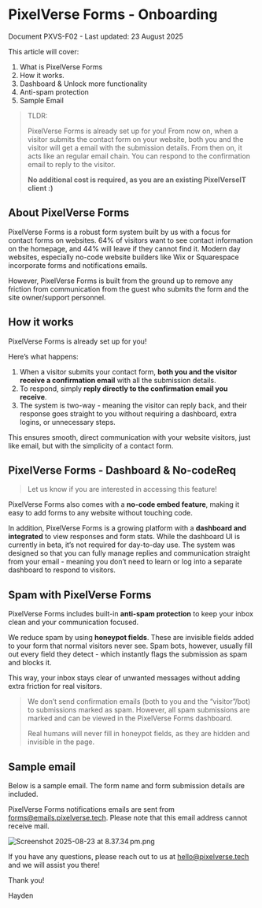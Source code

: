 # PixelVerse Forms - Onboarding

Document PXVS-F02 - Last updated: 23 August 2025

This article will cover:

1. What is PixelVerse Forms
2. How it works.
3. Dashboard & Unlock more functionality
4. Anti-spam protection
5. Sample Email

> TLDR:
>
> PixelVerse Forms is already set up for you! From now on, when a visitor submits the contact form on your website, both you and the visitor will get a email with the submission details. From then on, it acts like an regular email chain. You can respond to the confirmation email to reply to the visitor.
> 
> **No additional cost is required, as you are an existing PixelVerseIT client :)**

## About PixelVerse Forms

PixelVerse Forms is a robust form system built by us with a focus for contact forms on websites. 64% of visitors want to see contact information on the homepage, and 44% will leave if they cannot find it. Modern day websites, especially no-code website builders like Wix or Squarespace incorporate forms and notifications emails.

However, PixelVerse Forms is built from the ground up to remove any friction from communication from the guest who submits the form and the site owner/support personnel.

## How it works

PixelVerse Forms is already set up for you!

Here’s what happens:

1. When a visitor submits your contact form, **both you and the visitor receive a confirmation email** with all the submission details.
2. To respond, simply **reply directly to the confirmation email you receive**.
3. The system is two-way - meaning the visitor can reply back, and their response goes straight to you without requiring a dashboard, extra logins, or unnecessary steps.

This ensures smooth, direct communication with your website visitors, just like email, but with the simplicity of a contact form.

## PixelVerse Forms - Dashboard & No-codeReq

> Let us know if you are interested in accessing this feature!

PixelVerse Forms also comes with a **no-code embed feature**, making it easy to add forms to any website without touching code.

In addition, PixelVerse Forms is a growing platform with a **dashboard and integrated** to view responses and form stats. While the dashboard UI is currently in beta, it’s not required for day-to-day use. The system was designed so that you can fully manage replies and communication straight from your email - meaning you don’t need to learn or log into a separate dashboard to respond to visitors.

## Spam with PixelVerse Forms

PixelVerse Forms includes built-in **anti-spam protection** to keep your inbox clean and your communication focused.

We reduce spam by using **honeypot fields**. These are invisible fields added to your form that normal visitors never see. Spam bots, however, usually fill out every field they detect - which instantly flags the submission as spam and blocks it.

This way, your inbox stays clear of unwanted messages without adding extra friction for real visitors.


> We don’t send confirmation emails (both to you and the “visitor”/bot) to submissions marked as spam. However, all spam submissions are marked and can be viewed in the PixelVerse Forms dashboard.
> 
>Real humans will never fill in honeypot fields, as they are hidden and invisible in the page.

## Sample email

Below is a sample email. The form name and form submission details are included.

PixelVerse Forms notifications emails are sent from [forms@emails.pixelverse.tech](mailto:forms@emails.pixelverse.tech). Please note that this email address cannot receive mail.

![Screenshot 2025-08-23 at 8.37.34 pm.png](PixelVerse%20Forms%20-%20Onboarding%20258ef47565a8800fab37d3af5769b0d8/Screenshot_2025-08-23_at_8.37.34_pm.png)

If you have any questions, please reach out to us at [hello@pixelverse.tech](mailto:hello@pixelverse.tech) and we will assist you there!

Thank you!

Hayden